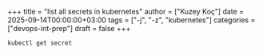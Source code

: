 +++
title = "list all secrets in kubernetes"
author = ["Kuzey Koç"]
date = 2025-09-14T00:00:00+03:00
tags = ["-j", "-z", "kubernetes"]
categories = ["devops-int-prep"]
draft = false
+++

```shell
kubectl get secret
```
